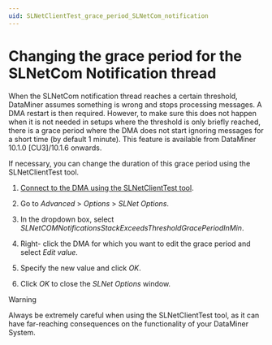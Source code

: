 ```yaml
---
uid: SLNetClientTest_grace_period_SLNetCom_notification
---
```


# Changing the grace period for the SLNetCom Notification thread

When the SLNetCom notification thread reaches a certain threshold, DataMiner assumes something is wrong and stops processing messages. A DMA restart is then required. However, to make sure this does not happen when it is not needed in setups where the threshold is only briefly reached, there is a grace period where the DMA does not start ignoring messages for a short time (by default 1 minute). This feature is available from DataMiner 10.1.0 \[CU3\]/10.1.6 onwards.

If necessary, you can change the duration of this grace period using the SLNetClientTest tool.

1. [Connect to the DMA using the SLNetClientTest tool](xref:Connecting_to_a_DMA_with_the_SLNetClientTest_tool).

1. Go to *Advanced* > *Options* > *SLNet Options*.

1. In the dropdown box, select *SLNetCOMNotificationsStackExceedsThresholdGracePeriodInMin*.

1. Right- click the DMA for which you want to edit the grace period and select *Edit value*.

1. Specify the new value and click *OK*.

1. Click *OK* to close the *SLNet Options* window.

> [!WARNING]
> Always be extremely careful when using the SLNetClientTest tool, as it can have far-reaching consequences on the functionality of your DataMiner System.
